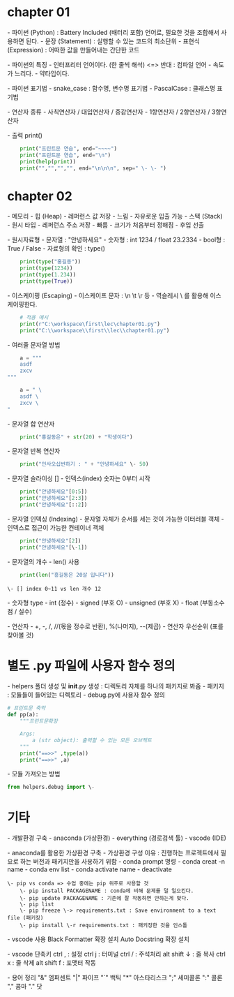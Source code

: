 # chapter 01
\- 파이썬 (Python) : Battery Included (배터리 포함) 언어로, 필요한 것을 조합해서 사용하면 된다.
\- 문장 (Statement) : 실행할 수 있는 코드의 최소단위
\- 표현식 (Expression) : 어떠한 값을 만들어내는 간단한 코드

\- 파이썬의 특징
    \- 인터프리터 언어이다. (한 줄씩 해석) <=> 반대 : 컴파일 언어
    \- 속도가 느리다.
    \- 약타입이다.

\- 파이썬 표기법
    \- snake_case : 함수명, 변수명 표기법
    \- PascalCase : 클래스명 표기법

\- 연산자 종류
    \- 사칙연산자 / 대입연산자 / 증감연산자
    \- 1항연산자 / 2항연산자 / 3항연산자
    
\- 출력 print()
```python
    print("프린트문 연습", end="~~~~")
    print("프린트문 연습", end="\n")
    print(help(print))
    print("","","","", end="\n\n\n", sep=" \- \- ")
```


# chapter 02
\- 메모리
    \- 힙 (Heap)
        \- 레퍼런스 값 저장 
        \- 느림
        \- 자유로운 입출 가능
    \- 스택 (Stack)
        \- 원시 타입 
        \- 레퍼런스 주소 저장 
        \- 빠름 
        \- 크기가 처음부터 정해짐 
        \- 후입 선출

\- 원시자료형
    \- 문자열 : "안녕하세요"
    \- 숫자형 : int 1234 / float 23.2334
    \- bool형 : True / False
    \- 자료형의 확인 : type()
```python
    print(type("홍길동"))
    print(type(1234))
    print(type(1.234))
    print(type(True))
```

\- 이스케이핑 (Escaping)
    \- 이스케이프 문자 : \n \t \r 등
    \- 역슬레시 \ 를 활용해 이스케이핑한다.
```python
    # 적용 예시
    print(r"C:\workspace\first\lec\chapter01.py")
    print("C:\\workspace\\first\\lec\\chapter01.py")
```

\- 여러줄 문자열 방법
```python
    a = """
    asdf
    zxcv
"""

    a = " \
    asdf \
    zxcv \
"
```

\- 문자열 합 연산자
```python
    print("홍길동은" + str(20) + "학생이다")
```

\- 문자열 반복 연산자
```python
    print("인사오십번하기 : " + "안녕하세요" \- 50)
```

\- 문자열 슬라이싱 []
    \- 인덱스(index) 숫자는 0부터 시작
```python
    print("안녕하세요"[0:5])
    print("안녕하세요"[2:3])
    print("안녕하세요"[::2])
```

\- 문자열 인덱싱 (Indexing)
    \- 문자열 자체가 순서를 세는 것이 가능한 이터러블 객체
    \- 인덱스로 접근이 가능한 컨테이너 객체
```python
    print("안녕하세요"[2])
    print("안녕하세요"[\-1])
```

\- 문자열의 개수
    \- len() 사용
```python
    print(len("홍길동은 20살 입니다"))
```
    \- [] index 0~11 vs len 개수 12

\- 숫자형 type
    \- int (정수)
        \- signed (부호 O)
        \- unsigned (부호 X)
    \- float (부동소수점 / 실수)

\- 연산자
    \- +, \-, /, //(몫을 정수로 반환), %(나머지), \-\-(제곱)
    \- 연산자 우선순위 (표를 찾아볼 것)


# 별도 .py 파일에 사용자 함수 정의
\- helpers 폴더 생성 및 __init__.py 생성 : 디렉토리 자체를 하나의 패키지로 봐줌
\- 패키지 : 모듈들이 들어있는 디렉토리
\- debug.py에 사용자 함수 정의
```python
# 프린트문 축약
def pp(a):
    """프린트문확장

    Args:
        a (str object): 출력할 수 있는 모든 오브젝트
    """
    print("==>>" ,type(a))
    print("==>>" ,a)
```
\- 모듈 가져오는 방법
```python
from helpers.debug import \-
```


# 기타
\- 개발환경 구축
    \- anaconda (가상환경)
    \- everything (경로검색 툴)
    \- vscode (IDE)

\- anaconda를 활용한 가상환경 구축
    \- 가상환경 구성 이유 : 진행하는 프로젝트에서 필요로 하는 버전과 패키지만을 사용하기 위함
    \- conda prompt 명령
        \- conda creat \-n name
        \- conda env list
        \- conda activate name
        \- deactivate
    
    \- pip vs conda => 수업 중에는 pip 위주로 사용할 것
        \- pip install PACKAGENAME : conda에 비해 문제를 덜 일으킨다.
        \- pip update PACKAGENAME : 기존에 잘 작동하면 안하는게 맞다.
        \- pip list
        \- pip freeze \-> requirements.txt : Save environment to a text file (패키징)
        \- pip install \-r requirements.txt : 패키징한 것을 인스톨
        

\- vscode 사용
Black Formatter 확장 설치
Auto Docstring 확장 설치

\- vscode 단축키
ctrl , : 설정
ctrl j : 터미널
ctrl / : 주석처리
alt shift ↓ : 줄 복사
ctrl x : 줄 삭제
alt shift f : 포맷터 작동

\- 용어 정리
"&" 엠퍼센트
"|" 파이프
"`" 백틱
"*" 아스타리스크
";" 세미콜론
":" 콜론
"," 콤마
"." 닷
